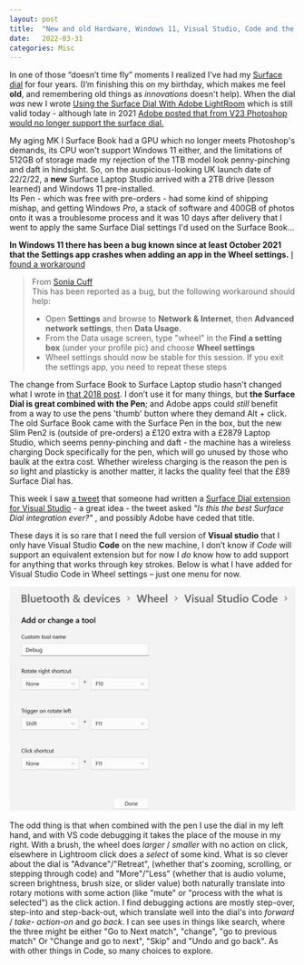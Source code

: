 ```yaml
---
layout: post
title:  "New and old Hardware, Windows 11, Visual Studio, Code and the Surface Dial"
date:   2022-03-31
categories: Misc
---
```


In one of those “doesn’t time fly” moments I realized I’ve had my [Surface dial](https://www.microsoft.com/en-gb/d/surface-dial/925r551sktgn) for four years. (I’m finishing this on my birthday, which makes me feel **old**, and
remembering old things as *innovations* doesn't help). When the dial *was* new I wrote [Using the Surface Dial With Adobe
LightRoom](/misc/2018/01/08/SurfaceDial.html) which is still valid today - although late in 2021
[Adobe posted that from V23 Photoshop would no longer support the surface dial.](https://helpx.adobe.com/photoshop/using/microsoft-dial.html%20from%20V23)

My aging MK I Surface Book had a GPU which no longer meets Photoshop's demands, its CPU won't support Windows 11 either, and the limitations of 512GB of storage made my rejection of the 1TB model look penny-pinching and daft in hindsight. So, on the auspicious-looking UK launch date of 22/2/22, a **new** Surface Laptop Studio arrived with a 2TB drive (lesson learned) and Windows 11 pre-installed.    
Its Pen - which was free with pre-orders - had some kind of shipping mishap, and getting Windows *Pro*, a stack of software and 400GB of photos onto it was a troublesome process and it was 10 days after delivery that I went to apply the same Surface Dial settings I'd used on the Surface Book...

**In Windows 11 there has been a bug known since at least October 2021 that the Settings
app crashes when adding an app in the Wheel settings.** [I found a workaround](https://techcommunity.microsoft.com/t5/windows-11/crash-when-trying-to-quot-add-an-app-quot-in-quot-wheel-quot/m-p/2856345)

>  From [Sonia Cuff](https://techcommunity.microsoft.com/t5/user/viewprofilepage/user-id/170596)    
>  This has been reported as a bug, but the following workaround should help:
>  -   Open **Settings** and browse to **Network & Internet**, then **Advanced network settings**, then **Data Usage**.
>  -   From the Data usage screen, type "wheel" in the **Find a setting box** (under your profile pic) and choose **Wheel settings**
>  -   Wheel settings should now be stable for this session. If you exit the settings app, you need to repeat these steps

The change from Surface Book to Surface Laptop studio hasn't changed what I wrote in [that 2018 post](/misc/2018/01/08/SurfaceDial.html). I don’t use it for many things, but **the Surface Dial is great
combined with the Pen**; and Adobe apps could *still* benefit from a way to use the pens 'thumb'
button where they demand Alt + click.    
The old Surface Book came with the Surface Pen in the box, but the new Slim Pen2 is (outside of pre-orders)
a £120 extra with a £2879 Laptop Studio, which seems penny-pinching and daft - the
machine has a wireless charging Dock specifically for the pen, which will go unused by those
who baulk at the extra cost. Whether wireless charging is the reason the pen is *so* light and
plasticky is another matter, it lacks the quality feel that the £89 Surface Dial has.

This week I saw [a tweet](https://twitter.com/Spatacoli/status/1508888893118029825) that someone had
written a [Surface Dial extension for Visual Studio](
https://marketplace.visualstudio.com/items?itemName=MadsKristensen.SurfaceDialToolsforVisualStudio) - a great idea - the tweet asked *"Is this the best Surface Dial integration ever?"* , and possibly Adobe have ceded that title.

These days it is so rare that I need the full version of **Visual studio** that
I only have Visual Studio **Code** on the new machine, I don’t know if *Code* will
support an equivalent extension but for now I *do* know how to add support for
anything that works through key strokes. Below is what I have added for Visual Studio Code in
Wheel settings – just one menu for now.

![Wheel Settings for debug in VS CODE](/assets/VSCodeWheel.png)

The odd thing is that when combined with the pen I use the dial in my left hand, and with VS code debugging it takes the place of the mouse in my right. With a brush, the wheel does *larger* / *smaller* with no action on click, elsewhere in Lightroom click does a *select* of some kind. What is so clever about the dial is "Advance"/"Retreat", (whether that's zooming, scrolling, or stepping through code) and "More"/"Less" (whether that is audio volume, screen brightness, brush size, or slider value) both naturally translate into rotary motions with some action (like "mute" or "process with the what is selected") as the click action.
I find debugging actions are mostly step-over, step-into and step-back-out, which translate well into the dial's into *forward* / *take- action-on* and *go back*. I can see uses in things like search, where the three might be either "Go to Next match", "change", "go to previous match" Or "Change and go to next", "Skip" and "Undo and go back". As with other things in Code, so many choices to explore.